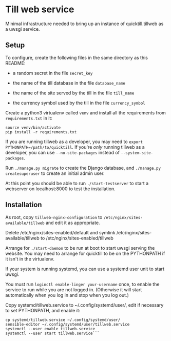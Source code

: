 Till web service
================

Minimal infrastructure needed to bring up an instance of
quicktill.tillweb as a uwsgi service.

Setup
-----

To configure, create the following files in the same directory as this README:

 * a random secret in the file `secret_key`

 * the name of the till database in the file `database_name`

 * the name of the site served by the till in the file `till_name`

 * the currency symbol used by the till in the file `currency_symbol`

Create a python3 virtualenv called `venv` and install all the
requirements from `requirements.txt` in it:

```virtualenv --system-site-packages -p python3 venv
source venv/bin/activate
pip install -r requirements.txt
```

If you are running tillweb as a developer, you may need to `export
PYTHONPATH=/path/to/quicktill`.  If you're *only* running tillweb as a
developer, you can use `--no-site-packages` instead of
`--system-site-packages`.

Run `./manage.py migrate` to create the Django database, and
`./manage.py createsuperuser` to create an initial admin user.

At this point you should be able to run `./start-testserver` to start
a webserver on localhost:8000 to test the installation.

Installation
------------

As root, copy `tillweb-nginx-configuration` to
`/etc/nginx/sites-available/tillweb` and edit it as appropriate.

Delete /etc/nginx/sites-enabled/default and symlink
/etc/nginx/sites-available/tillweb to /etc/nginx/sites-enabled/tillweb

Arrange for `./start-daemon` to be run at boot to start uwsgi serving
the website.  You may need to arrange for quicktill to be on the
PYTHONPATH if it isn't in the virtualenv.

If your system is running systemd, you can use a systemd user unit to
start uwsgi.

You must run `loginctl enable-linger your-username` once, to enable
the service to run while you are not logged in.  (Otherwise it will
start automatically when you log in and stop when you log out.)

Copy systemd/tillweb.service to ~/.config/systemd/user/,
edit if necessary to set PYTHONPATH, and enable it:

```mkdir -p ~/.config/systemd/user
cp systemd/tillweb.service ~/.config/systemd/user/
sensible-editor ~/.config/systemd/user/tillweb.service
systemctl --user enable tillweb.service
systemctl --user start tillweb.service```
